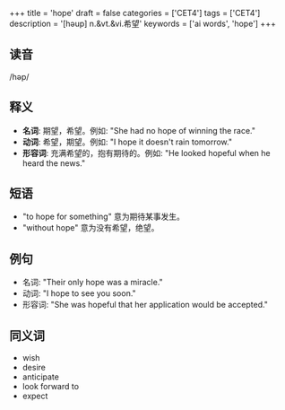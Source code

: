 +++
title = 'hope'
draft = false
categories = ['CET4']
tags = ['CET4']
description = '[həup] n.&vt.&vi.希望'
keywords = ['ai words', 'hope']
+++

## 读音
/həp/

## 释义
- **名词**: 期望，希望。例如: "She had no hope of winning the race."
- **动词**: 希望，期望。例如: "I hope it doesn't rain tomorrow."
- **形容词**: 充满希望的，抱有期待的。例如: "He looked hopeful when he heard the news."

## 短语
- "to hope for something" 意为期待某事发生。
- "without hope" 意为没有希望，绝望。

## 例句
- 名词: "Their only hope was a miracle."
- 动词: "I hope to see you soon."
- 形容词: "She was hopeful that her application would be accepted."

## 同义词
- wish
- desire
- anticipate
- look forward to
- expect
